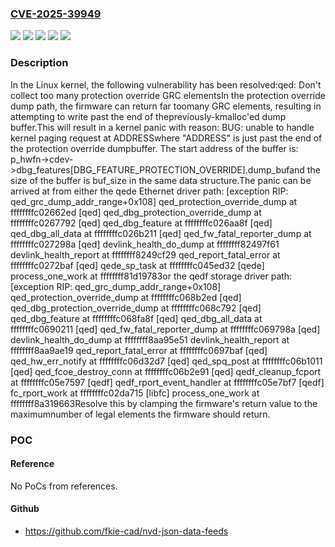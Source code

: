 ### [CVE-2025-39949](https://cve.mitre.org/cgi-bin/cvename.cgi?name=CVE-2025-39949)
![](https://img.shields.io/static/v1?label=Product&message=Linux&color=blue)
![](https://img.shields.io/static/v1?label=Version&message=&color=brightgreen)
![](https://img.shields.io/static/v1?label=Version&message=4.18%20&color=brightgreen)
![](https://img.shields.io/static/v1?label=Version&message=d52c89f120de849575f6b2e5948038f2be12ce6f%20&color=brightgreen)
![](https://img.shields.io/static/v1?label=Vulnerability&message=n%2Fa&color=blue)

### Description

In the Linux kernel, the following vulnerability has been resolved:qed: Don't collect too many protection override GRC elementsIn the protection override dump path, the firmware can return far toomany GRC elements, resulting in attempting to write past the end of thepreviously-kmalloc'ed dump buffer.This will result in a kernel panic with reason: BUG: unable to handle kernel paging request at ADDRESSwhere "ADDRESS" is just past the end of the protection override dumpbuffer. The start address of the buffer is: p_hwfn->cdev->dbg_features[DBG_FEATURE_PROTECTION_OVERRIDE].dump_bufand the size of the buffer is buf_size in the same data structure.The panic can be arrived at from either the qede Ethernet driver path:    [exception RIP: qed_grc_dump_addr_range+0x108] qed_protection_override_dump at ffffffffc02662ed [qed] qed_dbg_protection_override_dump at ffffffffc0267792 [qed] qed_dbg_feature at ffffffffc026aa8f [qed] qed_dbg_all_data at ffffffffc026b211 [qed] qed_fw_fatal_reporter_dump at ffffffffc027298a [qed] devlink_health_do_dump at ffffffff82497f61 devlink_health_report at ffffffff8249cf29 qed_report_fatal_error at ffffffffc0272baf [qed] qede_sp_task at ffffffffc045ed32 [qede] process_one_work at ffffffff81d19783or the qedf storage driver path:    [exception RIP: qed_grc_dump_addr_range+0x108] qed_protection_override_dump at ffffffffc068b2ed [qed] qed_dbg_protection_override_dump at ffffffffc068c792 [qed] qed_dbg_feature at ffffffffc068fa8f [qed] qed_dbg_all_data at ffffffffc0690211 [qed] qed_fw_fatal_reporter_dump at ffffffffc069798a [qed] devlink_health_do_dump at ffffffff8aa95e51 devlink_health_report at ffffffff8aa9ae19 qed_report_fatal_error at ffffffffc0697baf [qed] qed_hw_err_notify at ffffffffc06d32d7 [qed] qed_spq_post at ffffffffc06b1011 [qed] qed_fcoe_destroy_conn at ffffffffc06b2e91 [qed] qedf_cleanup_fcport at ffffffffc05e7597 [qedf] qedf_rport_event_handler at ffffffffc05e7bf7 [qedf] fc_rport_work at ffffffffc02da715 [libfc] process_one_work at ffffffff8a319663Resolve this by clamping the firmware's return value to the maximumnumber of legal elements the firmware should return.

### POC

#### Reference
No PoCs from references.

#### Github
- https://github.com/fkie-cad/nvd-json-data-feeds

